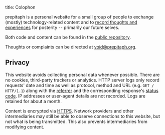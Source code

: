 title: Colophon

prepitaph is a personal website for a small group of people to exchange (mostly)
technology-related content and to
[record thoughts and experiences](https://cagrimmett.com/thoughts/2022/04/26/why-blog/)
for posterity -- primarily our future selves.

Both code and content can be found in the
[public repository](https://github.com/FND/prepitaph).

Thoughts or complaints can be directed at void@prepitaph.org.


Privacy
-------

This website avoids collecting personal data whenever possible. There are no
cookies, third-party trackers or analytics. HTTP server logs only record
requests' date and time as well as protocol, method and URL (e.g.
`GET / HTTP/1.1`) along with the
[referrer](https://en.wikipedia.org/wiki/HTTP_referer) and the corresponding
response's
[status code](https://en.wikipedia.org/wiki/List_of_HTTP_status_codes). IP
addresses or user-agent details are not recorded. Logs are retained for about a
month.

Content is encrypted via [HTTPS](https://en.wikipedia.org/wiki/HTTPS). Network
providers and other intermediaries may still be able to observe connections to
this website, but not what is being transmitted. This also prevents
intermediaries from modifying content.
